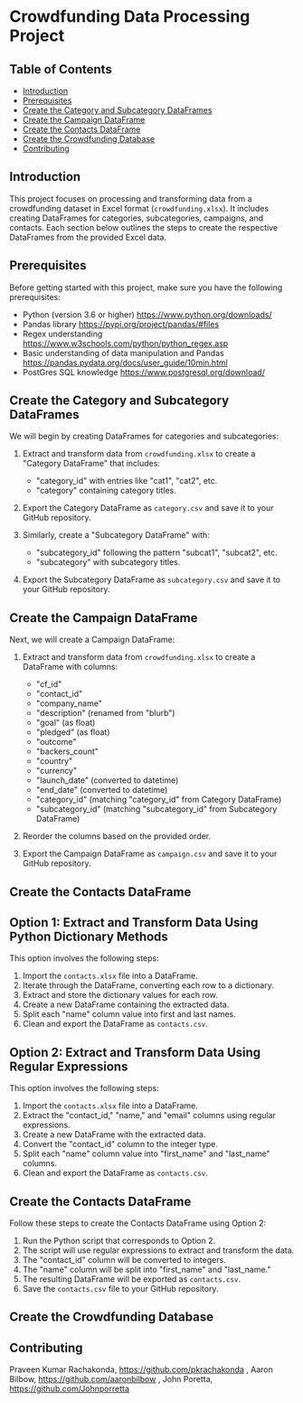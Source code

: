 # Crowdfunding Data Processing Project

## Table of Contents

- [Introduction](#introduction)
- [Prerequisites](#prerequisites)
- [Create the Category and Subcategory DataFrames](#create-the-category-and-subcategory-dataframes)
- [Create the Campaign DataFrame](#create-the-campaign-dataframe)
- [Create the Contacts DataFrame](#create-the-contacts-dataframe)
- [Create the Crowdfunding Database](#create-the-crowdfunding-database)
- [Contributing](#contributing)

## Introduction

This project focuses on processing and transforming data from a crowdfunding dataset in Excel format (`crowdfunding.xlsx`). It includes creating DataFrames for categories, subcategories, campaigns, and contacts. Each section below outlines the steps to create the respective DataFrames from the provided Excel data.

## Prerequisites

Before getting started with this project, make sure you have the following prerequisites:

- Python (version 3.6 or higher) https://www.python.org/downloads/
- Pandas library https://pypi.org/project/pandas/#files
- Regex understanding https://www.w3schools.com/python/python_regex.asp
- Basic understanding of data manipulation and Pandas https://pandas.pydata.org/docs/user_guide/10min.html
- PostGres SQL knowledge https://www.postgresql.org/download/

## Create the Category and Subcategory DataFrames

We will begin by creating DataFrames for categories and subcategories:

1. Extract and transform data from `crowdfunding.xlsx` to create a "Category DataFrame" that includes:
   - "category_id" with entries like "cat1", "cat2", etc.
   - "category" containing category titles.
2. Export the Category DataFrame as `category.csv` and save it to your GitHub repository.

3. Similarly, create a "Subcategory DataFrame" with:
   - "subcategory_id" following the pattern "subcat1", "subcat2", etc.
   - "subcategory" with subcategory titles.
4. Export the Subcategory DataFrame as `subcategory.csv` and save it to your GitHub repository.

## Create the Campaign DataFrame

Next, we will create a Campaign DataFrame:

1. Extract and transform data from `crowdfunding.xlsx` to create a DataFrame with columns:
   - "cf_id"
   - "contact_id"
   - "company_name"
   - "description" (renamed from "blurb")
   - "goal" (as float)
   - "pledged" (as float)
   - "outcome"
   - "backers_count"
   - "country"
   - "currency"
   - "launch_date" (converted to datetime)
   - "end_date" (converted to datetime)
   - "category_id" (matching "category_id" from Category DataFrame)
   - "subcategory_id" (matching "subcategory_id" from Subcategory DataFrame)

2. Reorder the columns based on the provided order.
3. Export the Campaign DataFrame as `campaign.csv` and save it to your GitHub repository.

## Create the Contacts DataFrame

## Option 1: Extract and Transform Data Using Python Dictionary Methods

This option involves the following steps:

1. Import the `contacts.xlsx` file into a DataFrame.
2. Iterate through the DataFrame, converting each row to a dictionary.
3. Extract and store the dictionary values for each row.
4. Create a new DataFrame containing the extracted data.
5. Split each "name" column value into first and last names.
6. Clean and export the DataFrame as `contacts.csv`.

## Option 2: Extract and Transform Data Using Regular Expressions

This option involves the following steps:

1. Import the `contacts.xlsx` file into a DataFrame.
2. Extract the "contact_id," "name," and "email" columns using regular expressions.
3. Create a new DataFrame with the extracted data.
4. Convert the "contact_id" column to the integer type.
5. Split each "name" column value into "first_name" and "last_name" columns.
6. Clean and export the DataFrame as `contacts.csv`.

## Create the Contacts DataFrame

Follow these steps to create the Contacts DataFrame using Option 2:

1. Run the Python script that corresponds to Option 2.
2. The script will use regular expressions to extract and transform the data.
3. The "contact_id" column will be converted to integers.
4. The "name" column will be split into "first_name" and "last_name."
5. The resulting DataFrame will be exported as `contacts.csv`.
6. Save the `contacts.csv` file to your GitHub repository.

## Create the Crowdfunding Database



## Contributing

Praveen Kumar Rachakonda, https://github.com/pkrachakonda , 
Aaron Bilbow, https://github.com/aaronbilbow , 
John Poretta, https://github.com/Johnporretta


